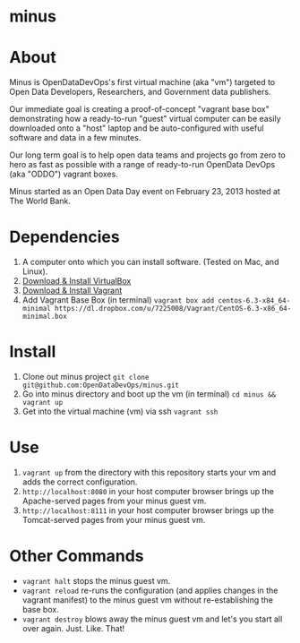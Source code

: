 minus
=====

# About
Minus is OpenDataDevOps's first virtual machine (aka "vm") targeted to Open Data Developers, Researchers, and Government data publishers.

Our immediate goal is creating a proof-of-concept "vagrant base box" demonstrating how a ready-to-run "guest" virtual computer can be easily downloaded onto a "host" laptop and be auto-configured with useful software and data in a few minutes.

Our long term goal is to help open data teams and projects go from zero to hero as fast as possible with a range of ready-to-run OpenData DevOps (aka "ODDO") vagrant boxes.

Minus started as an Open Data Day event on February 23, 2013 hosted at The World Bank.

# Dependencies

1. A computer onto which you can install software. (Tested on Mac, and Linux).
2. [Download & Install VirtualBox](https://www.virtualbox.org/wiki/Downloads)
3. [Download & Install Vagrant](http://downloads.vagrantup.com/)
4. Add Vagrant Base Box (in terminal)
  `vagrant box add centos-6.3-x84_64-minimal https://dl.dropbox.com/u/7225008/Vagrant/CentOS-6.3-x86_64-minimal.box`

# Install

1. Clone out minus project `git clone git@github.com:OpenDataDevOps/minus.git`
2. Go into minus directory and boot up the vm (in terminal) `cd minus && vagrant up`
3. Get into the virtual machine (vm) via ssh `vagrant ssh`

# Use

1. `vagrant up` from the directory with this repository starts your vm and adds the correct configuration.
2. `http://localhost:8080` in your host computer browser brings up the Apache-served pages from your minus guest vm.
3. `http://localhost:8111` in your host computer browser brings up the Tomcat-served pages from your minus guest vm.

# Other Commands
* `vagrant halt` stops the minus guest vm.
* `vagrant reload` re-runs the configuration (and applies changes in the vagrant manifest) to the minus guest vm without re-establishing the base box.
* `vagrant destroy` blows away the minus guest vm and let's you start all over again. Just. Like. That!

